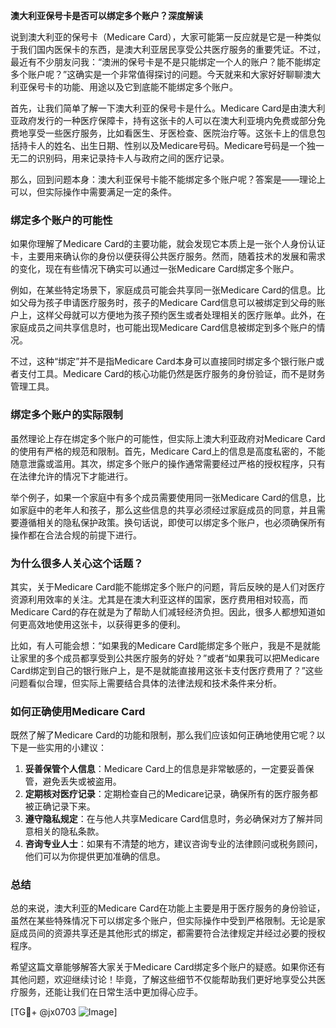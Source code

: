 **澳大利亚保号卡是否可以绑定多个账户？深度解读**

说到澳大利亚的保号卡（Medicare Card），大家可能第一反应就是它是一种类似于我们国内医保卡的东西，是澳大利亚居民享受公共医疗服务的重要凭证。不过，最近有不少朋友问我：“澳洲的保号卡是不是只能绑定一个人的账户？能不能绑定多个账户呢？”这确实是一个非常值得探讨的问题。今天就来和大家好好聊聊澳大利亚保号卡的功能、用途以及它到底能不能绑定多个账户。

首先，让我们简单了解一下澳大利亚的保号卡是什么。Medicare Card是由澳大利亚政府发行的一种医疗保障卡，持有这张卡的人可以在澳大利亚境内免费或部分免费地享受一些医疗服务，比如看医生、牙医检查、医院治疗等。这张卡上的信息包括持卡人的姓名、出生日期、性别以及Medicare号码。Medicare号码是一个独一无二的识别码，用来记录持卡人与政府之间的医疗记录。

那么，回到问题本身：澳大利亚保号卡能不能绑定多个账户呢？答案是——理论上可以，但实际操作中需要满足一定的条件。

### **绑定多个账户的可能性**
如果你理解了Medicare Card的主要功能，就会发现它本质上是一张个人身份认证卡，主要用来确认你的身份以便获得公共医疗服务。然而，随着技术的发展和需求的变化，现在有些情况下确实可以通过一张Medicare Card绑定多个账户。

例如，在某些特定场景下，家庭成员可能会共享同一张Medicare Card的信息。比如父母为孩子申请医疗服务时，孩子的Medicare Card信息可以被绑定到父母的账户上，这样父母就可以方便地为孩子预约医生或者处理相关的医疗账单。此外，在家庭成员之间共享信息时，也可能出现Medicare Card信息被绑定到多个账户的情况。

不过，这种“绑定”并不是指Medicare Card本身可以直接同时绑定多个银行账户或者支付工具。Medicare Card的核心功能仍然是医疗服务的身份验证，而不是财务管理工具。

### **绑定多个账户的实际限制**
虽然理论上存在绑定多个账户的可能性，但实际上澳大利亚政府对Medicare Card的使用有严格的规范和限制。首先，Medicare Card上的信息是高度私密的，不能随意泄露或滥用。其次，绑定多个账户的操作通常需要经过严格的授权程序，只有在法律允许的情况下才能进行。

举个例子，如果一个家庭中有多个成员需要使用同一张Medicare Card的信息，比如家庭中的老年人和孩子，那么这些信息的共享必须经过家庭成员的同意，并且需要遵循相关的隐私保护政策。换句话说，即使可以绑定多个账户，也必须确保所有操作都在合法合规的前提下进行。

### **为什么很多人关心这个话题？**
其实，关于Medicare Card能不能绑定多个账户的问题，背后反映的是人们对医疗资源利用效率的关注。尤其是在澳大利亚这样的国家，医疗费用相对较高，而Medicare Card的存在就是为了帮助人们减轻经济负担。因此，很多人都想知道如何更高效地使用这张卡，以获得更多的便利。

比如，有人可能会想：“如果我的Medicare Card能绑定多个账户，我是不是就能让家里的多个成员都享受到公共医疗服务的好处？”或者“如果我可以把Medicare Card绑定到自己的银行账户上，是不是就能直接用这张卡支付医疗费用了？”这些问题看似合理，但实际上需要结合具体的法律法规和技术条件来分析。

### **如何正确使用Medicare Card**
既然了解了Medicare Card的功能和限制，那么我们应该如何正确地使用它呢？以下是一些实用的小建议：

1. **妥善保管个人信息**：Medicare Card上的信息是非常敏感的，一定要妥善保管，避免丢失或被盗用。
2. **定期核对医疗记录**：定期检查自己的Medicare记录，确保所有的医疗服务都被正确记录下来。
3. **遵守隐私规定**：在与他人共享Medicare Card信息时，务必确保对方了解并同意相关的隐私条款。
4. **咨询专业人士**：如果有不清楚的地方，建议咨询专业的法律顾问或税务顾问，他们可以为你提供更加准确的信息。

### **总结**
总的来说，澳大利亚的Medicare Card在功能上主要是用于医疗服务的身份验证，虽然在某些特殊情况下可以绑定多个账户，但实际操作中受到严格限制。无论是家庭成员间的资源共享还是其他形式的绑定，都需要符合法律规定并经过必要的授权程序。

希望这篇文章能够解答大家关于Medicare Card绑定多个账户的疑惑。如果你还有其他问题，欢迎继续讨论！毕竟，了解这些细节不仅能帮助我们更好地享受公共医疗服务，还能让我们在日常生活中更加得心应手。

[TG💪+ @jx0703 ![Image](https://github.com/user-attachments/assets/dbca1d08-cadb-493c-b0ec-ad6f7a83f270)]